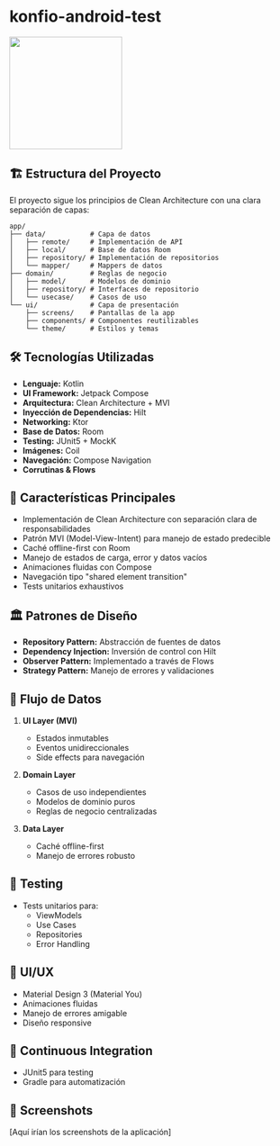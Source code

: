 # konfio-android-test

<img src="https://github.com/devjorgecastro/konfio-android-test/blob/develop/repo-assets/konfio-demo.gif?raw=true" width="200">

## 🏗️ Estructura del Proyecto

El proyecto sigue los principios de Clean Architecture con una clara separación de capas:

```
app/
├── data/           # Capa de datos
│   ├── remote/     # Implementación de API
│   ├── local/      # Base de datos Room
│   ├── repository/ # Implementación de repositorios
│   └── mapper/     # Mappers de datos
├── domain/         # Reglas de negocio
│   ├── model/      # Modelos de dominio
│   ├── repository/ # Interfaces de repositorio
│   └── usecase/    # Casos de uso
└── ui/             # Capa de presentación
    ├── screens/    # Pantallas de la app
    ├── components/ # Componentes reutilizables
    └── theme/      # Estilos y temas
```

## 🛠️ Tecnologías Utilizadas

- **Lenguaje:** Kotlin
- **UI Framework:** Jetpack Compose
- **Arquitectura:** Clean Architecture + MVI
- **Inyección de Dependencias:** Hilt
- **Networking:** Ktor
- **Base de Datos:** Room
- **Testing:** JUnit5 + MockK
- **Imágenes:** Coil
- **Navegación:** Compose Navigation
- **Corrutinas & Flows**

## 📱 Características Principales

- Implementación de Clean Architecture con separación clara de responsabilidades
- Patrón MVI (Model-View-Intent) para manejo de estado predecible
- Caché offline-first con Room
- Manejo de estados de carga, error y datos vacíos
- Animaciones fluidas con Compose
- Navegación tipo "shared element transition"
- Tests unitarios exhaustivos

## 🏛️ Patrones de Diseño

- **Repository Pattern:** Abstracción de fuentes de datos
- **Dependency Injection:** Inversión de control con Hilt
- **Observer Pattern:** Implementado a través de Flows
- **Strategy Pattern:** Manejo de errores y validaciones

## 🔄 Flujo de Datos

1. **UI Layer (MVI)**
   - Estados inmutables
   - Eventos unidireccionales
   - Side effects para navegación

2. **Domain Layer**
   - Casos de uso independientes
   - Modelos de dominio puros
   - Reglas de negocio centralizadas

3. **Data Layer**
   - Caché offline-first
   - Manejo de errores robusto

## 🧪 Testing

- Tests unitarios para:
  - ViewModels
  - Use Cases
  - Repositories
  - Error Handling

## 🎨 UI/UX

- Material Design 3 (Material You)
- Animaciones fluidas
- Manejo de errores amigable
- Diseño responsive

## 🔄 Continuous Integration
- JUnit5 para testing
- Gradle para automatización

## 📱 Screenshots

[Aquí irían los screenshots de la aplicación]

